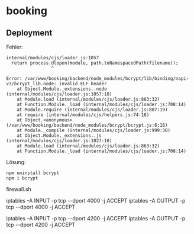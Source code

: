 # booking

## Deployment

Fehler:

	internal/modules/cjs/loader.js:1057
	  return process.dlopen(module, path.toNamespacedPath(filename));
	                 ^
	
	Error: /var/www/booking/backend/node_modules/bcrypt/lib/binding/napi-v3/bcrypt_lib.node: invalid ELF header
	    at Object.Module._extensions..node (internal/modules/cjs/loader.js:1057:18)
	    at Module.load (internal/modules/cjs/loader.js:863:32)
	    at Function.Module._load (internal/modules/cjs/loader.js:708:14)
	    at Module.require (internal/modules/cjs/loader.js:887:19)
	    at require (internal/modules/cjs/helpers.js:74:18)
	    at Object.<anonymous> (/var/www/booking/backend/node_modules/bcrypt/bcrypt.js:6:16)
	    at Module._compile (internal/modules/cjs/loader.js:999:30)
	    at Object.Module._extensions..js (internal/modules/cjs/loader.js:1027:10)
	    at Module.load (internal/modules/cjs/loader.js:863:32)
	    at Function.Module._load (internal/modules/cjs/loader.js:708:14)
	    
	    
Lösung:

	npm uninstall bcrypt
	npm i bcrypt

firewall.sh

iptables -A INPUT -p tcp --dport 4000 -j ACCEPT
iptables -A OUTPUT -p tcp --dport 4000 -j ACCEPT

iptables -A INPUT -p tcp --dport 4200 -j ACCEPT
iptables -A OUTPUT -p tcp --dport 4200 -j ACCEPT
